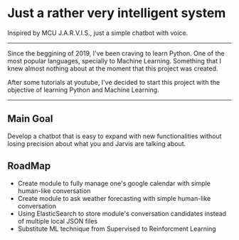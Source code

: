# Just a rather very intelligent system

Inspired by MCU J.A.R.V.I.S., just a simple chatbot with voice.

---

Since the beggining of 2019, I've been craving to learn Python. One of the most popular languages, specially to Machine Learning. Something that I knew almost nothing about at the moment that this project was created.

After some tutorials at youtube, I've decided to start this project with the objective of learning Python and Machine Learning.

---

## Main Goal

Develop a chatbot that is easy to expand with new functionalities without losing precision about what you and Jarvis are talking about.


## RoadMap

* Create module to fully manage one's google calendar with simple human-like conversation
* Create module to ask weather forecasting with simple human-like conversation
* Using ElasticSearch to store module's conversation candidates instead of multiple local JSON files
* Substitute ML technique from Supervised to Reinforcment Learning
